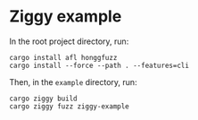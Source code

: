 # Ziggy example

In the root project directory, run:
```
cargo install afl honggfuzz
cargo install --force --path . --features=cli
```

Then, in the `example` directory, run:
```
cargo ziggy build
cargo ziggy fuzz ziggy-example
```

